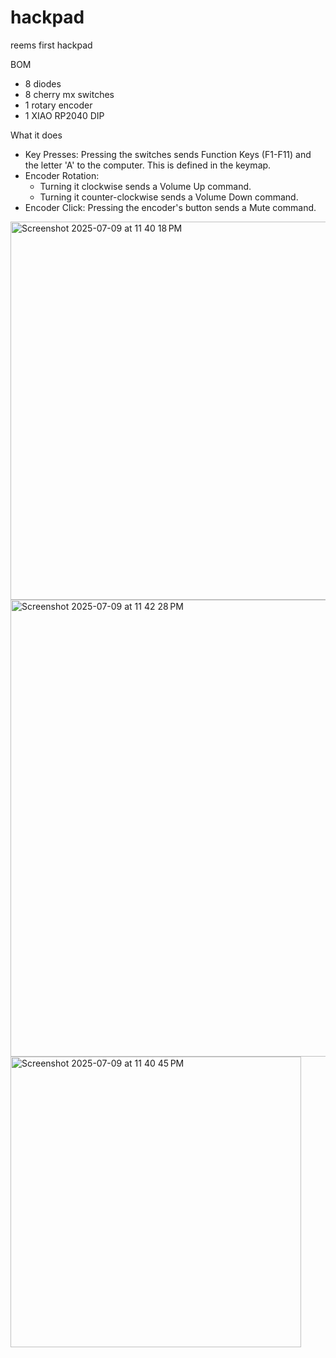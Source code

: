 # hackpad
reems first hackpad

BOM
- 8 diodes
- 8 cherry mx switches
- 1 rotary encoder
- 1 XIAO RP2040 DIP

What it does
* Key Presses: Pressing the switches sends Function Keys (F1-F11) and the letter 'A' to the computer. This is defined in the keymap.
* Encoder Rotation:
    * Turning it clockwise sends a Volume Up command.
    * Turning it counter-clockwise sends a Volume Down command.
* Encoder Click: Pressing the encoder's button sends a Mute command.


<img width="605" alt="Screenshot 2025-07-09 at 11 40 18 PM" src="https://github.com/user-attachments/assets/42e5cab2-7442-45e2-889b-f7cb343ebc9a" />
<img width="731" alt="Screenshot 2025-07-09 at 11 42 28 PM" src="https://github.com/user-attachments/assets/09df7cb9-1a8b-4e96-86ae-46384a9ad9d5" />
<img width="465" alt="Screenshot 2025-07-09 at 11 40 45 PM" src="https://github.com/user-attachments/assets/d8a8be5c-efa8-4264-b092-c1f12ab45f1d" />
